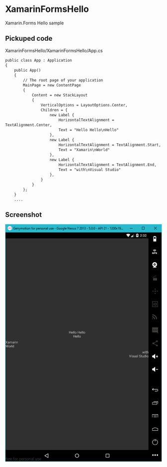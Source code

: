 # XamarinFormsHello
Xamarin.Forms Hello sample

## Pickuped code
XamarinFormsHello/XamarinFormsHello/App.cs
```
public class App : Application
{
    public App()
    {
        // The root page of your application
        MainPage = new ContentPage
        {
            Content = new StackLayout
            {
                VerticalOptions = LayoutOptions.Center,
                Children = {
                    new Label {
                        HorizontalTextAlignment = TextAlignment.Center,
                        Text = "Hello Hello\nHello"
                    },
                    new Label {
                        HorizontalTextAlignment = TextAlignment.Start,
                        Text = "Xamarin\nWorld"
                    },
                    new Label {
                        HorizontalTextAlignment = TextAlignment.End,
                        Text = "with\nVisual Studio"
                    },
                }
            }
        };
    }
    ....
```

## Screenshot
![screenshot](https://github.com/xamarin-samples/XamarinFormsHello/raw/master/screenshots/screenshot.png)
